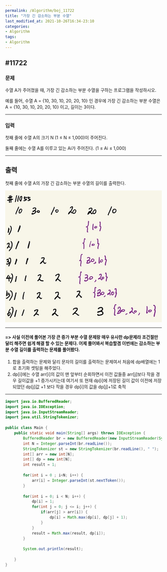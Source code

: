 ```yaml
---
permalink: /Algorithm/boj_11722
title: "가장 긴 감소하는 부분 수열"
last_modified_at: 2021-10-26T16:34-23:10
categories:
- Algorithm
tags:
- Algorithm
---
```


## #11722

### 문제

수열 A가 주어졌을 때, 가장 긴 감소하는 부분 수열을 구하는 프로그램을 작성하시오.

예를 들어, 수열 A = {10, 30, 10, 20, 20, 10} 인 경우에 가장 긴 감소하는 부분 수열은 A = {10, 30, 10, 20, 20, 10}  이고, 길이는 3이다.

---

### 입력

첫째 줄에 수열 A의 크기 N (1 ≤ N ≤ 1,000)이 주어진다.

둘째 줄에는 수열 A를 이루고 있는 Ai가 주어진다. (1 ≤ Ai ≤ 1,000)

---

## 출력

첫째 줄에 수열 A의 가장 긴 감소하는 부분 수열의 길이를 출력한다.

![11722](/assets/image/algo/11722.jpg)

---

#### => 사실 이전에 풀어본 가장 큰 증가 부분 수열 문제랑 매우 유사한 dp문제라 조건절만 달리 해주면 쉽게 해결 할 수 있는 문제다. 어제 풀어봐서 복습할겸 이번에는 감소하는 부분 수열 길이를 출력하는 문제를 풀어봤다.

1. 합을 출력하는 문제와 달리 문자의 길이를 출력하는 문제여서 처음에 dp배열에는 1로 초기화 셋팅을 해주었다.
2. dp[i]에는 수열 arr[i]의 값이 맨 앞부터 순회하면서 이전 값들중 arr[j]보다 작을 경우 길이값을 +1 증가시키는데 여기서 또 현재 dp[i]에 저장된 길이 값이 이전에 저장되었던 dp[j]값 +1 보다 작을 경우 dp[i]의 값을 dp[j]+1로 축적

---

```java
import java.io.BufferedReader;
import java.io.IOException;
import java.io.InputStreamReader;
import java.util.StringTokenizer;

public class Main {
    public static void main(String[] args) throws IOException {
        BufferedReader br = new BufferedReader(new InputStreamReader(System.in));
        int N = Integer.parseInt(br.readLine());
        StringTokenizer st = new StringTokenizer(br.readLine(), " ");
        int[] arr = new int[N];
        int[] dp = new int[N];
        int result = 1;

        for(int i = 0 ; i<N; i++) {
            arr[i] = Integer.parseInt(st.nextToken());
        }

        for(int i = 0; i < N; i++) {
            dp[i] = 1;
            for(int j = 0; j <= i; j++) {
                if(arr[j] > arr[i]) {
                    dp[i] = Math.max(dp[i], dp[j] + 1);
                }
            }
            result = Math.max(result, dp[i]);
        }
  
        System.out.println(result);

    }
}
```


